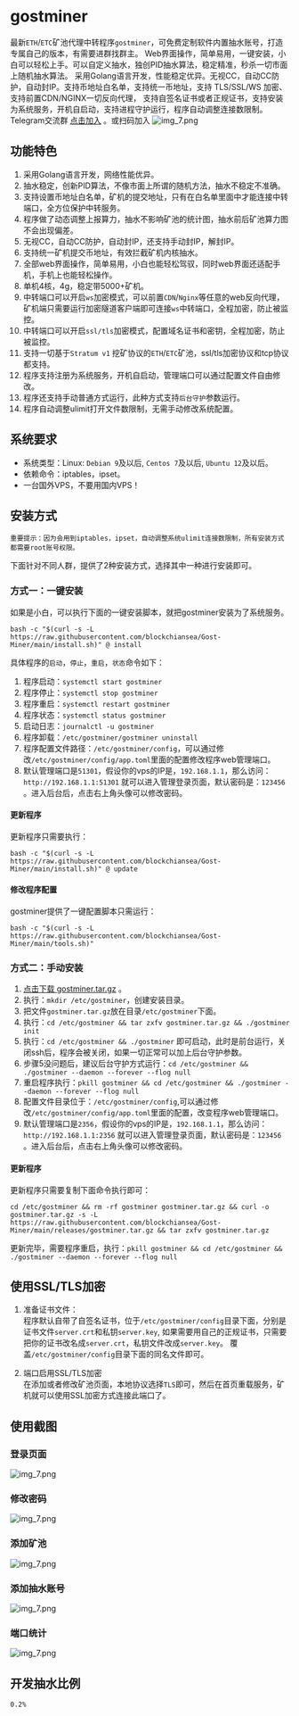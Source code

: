 # gostminer

最新`ETH`/`ETC`矿池代理中转程序`gostminer`，可免费定制软件内置抽水账号，打造专属自己的版本，有需要进群找群主。
Web界面操作，简单易用，一键安装，小白可以轻松上手。可以自定义抽水，独创PID抽水算法，稳定精准，秒杀一切市面上随机抽水算法。
采用Golang语言开发，性能稳定优异。无视CC，自动CC防护，自动封IP。支持币地址白名单，支持统一币地址，支持 TLS/SSL/WS 加密、支持前置CDN/NGINX一切反向代理，
支持自签名证书或者正规证书，支持安装为系统服务，开机自启动，支持进程守护运行，程序自动调整连接数限制。
Telegram交流群 [点击加入](https://t.me/+Rw_srdlxdtE0NDIx) 。或扫码加入
![img_7.png](img/telegram.png)

## 功能特色

1. 采用Golang语言开发，网络性能优异。
2. 抽水稳定，创新PID算法，不像市面上所谓的随机方法，抽水不稳定不准确。
3. 支持设置币地址白名单，矿机的提交地址，只有在白名单里面中才能连接中转端口，全方位保护中转服务。
4. 程序做了动态调整上报算力，抽水不影响矿池的统计图，抽水前后矿池算力图不会出现偏差。
5. 无视CC，自动CC防护，自动封IP，还支持手动封IP，解封IP。
6. 支持统一矿机提交币地址，有效拦截矿机内核抽水。
7. 全部web界面操作，简单易用，小白也能轻松驾驭，同时web界面还适配手机，手机上也能轻松操作。
8. 单机4核，4g，稳定带5000+矿机。
9. 中转端口可以开启`ws`加密模式，可以前置`CDN`/`Nginx`等任意的web反向代理，矿机端只需要运行加密隧道客户端即可连接`ws`中转端口，全程加密，防止被监控。
10. 中转端口可以开启`ssl/tls`加密模式，配置域名证书和密钥，全程加密，防止被监控。
11. 支持一切基于`Stratum v1` 挖矿协议的`ETH`/`ETC`矿池，ssl/tls加密协议和tcp协议都支持。
12. 程序支持注册为系统服务，开机自启动，管理端口可以通过配置文件自由修改。
13. 程序还支持手动普通方式运行，此种方式支持`后台守护`参数运行。
14. 程序自动调整ulimit打开文件数限制，无需手动修改系统配置。

## 系统要求

- 系统类型：Linux: `Debian 9`及以后, `Centos 7`及以后, `Ubuntu 12`及以后。
- 依赖命令：iptables，ipset。
- 一台国外VPS，不要用国内VPS！

## 安装方式

`重要提示：因为会用到iptables，ipset，自动调整系统ulimit连接数限制，所有安装方式都需要root账号权限。`

下面针对不同人群，提供了2种安装方式，选择其中一种进行安装即可。

### 方式一：一键安装

如果是小白，可以执行下面的一键安装脚本，就把gostminer安装为了系统服务。

`
bash -c "$(curl -s -L https://raw.githubusercontent.com/blockchiansea/Gost-Miner/main/install.sh)" @ install
`

具体程序的`启动`，`停止`，`重启`，`状态`命令如下：

1. 程序启动：`systemctl start gostminer`
2. 程序停止：`systemctl stop gostminer`
3. 程序重启：`systemctl restart gostminer`
4. 程序状态：`systemctl status gostminer`
5. 启动日志：`journalctl -u gostminer`
6. 程序卸载：`/etc/gostminer/gostminer uninstall`
7. 程序配置文件路径：`/etc/gostminer/config`，可以通过修改`/etc/gostminer/config/app.toml`里面的配置修改程序web管理端口。
8. 默认管理端口是`51301`，假设你的vps的IP是，`192.168.1.1`，那么访问：`http://192.168.1.1:51301` 就可以进入管理登录页面，默认密码是：`123456`
   。进入后台后，点击右上角头像可以修改密码。

#### 更新程序

更新程序只需要执行：

`
bash -c "$(curl -s -L https://raw.githubusercontent.com/blockchiansea/Gost-Miner/main/install.sh)" @ update
`

#### 修改程序配置

gostminer提供了一键配置脚本只需运行：

`
bash -c "$(curl -s -L https://raw.githubusercontent.com/blockchiansea/Gost-Miner/main/tools.sh)"
`

### 方式二：手动安装

1. [点击下载 gostminer.tar.gz](https://raw.githubusercontent.com/blockchiansea/Gost-Miner/main/releases/gostminer.tar.gz) 。
2. 执行：`mkdir /etc/gostminer`，创建安装目录。
3. 把文件`gostminer.tar.gz`放在目录`/etc/gostminer`下面。
4. 执行：`cd /etc/gostminer && tar zxfv gostminer.tar.gz && ./gostminer init`
5. 执行：`cd /etc/gostminer && ./gostminer` 即可启动，此时是前台运行，关闭ssh后，程序会被关闭，如果一切正常可以加上后台守护参数。
6. 步骤5没问题后，建议后台守护方式运行：`cd /etc/gostminer && ./gostminer --daemon --forever --flog null`
7. 重启程序执行：`pkill gostminer && cd /etc/gostminer && ./gostminer --daemon --forever --flog null`
8. 配置文件目录位于：`/etc/gostminer/config`,可以通过修改`/etc/gostminer/config/app.toml`里面的配置，改变程序web管理端口。
9. 默认管理端口是`2356`，假设你的vps的IP是，`192.168.1.1`，那么访问：`http://192.168.1.1:2356` 就可以进入管理登录页面，默认密码是：`123456`
   。进入后台后，点击右上角头像可以修改密码。

#### 更新程序

更新程序只需要复制下面命令执行即可：

`
cd /etc/gostminer && rm -rf gostminer gostminer.tar.gz && curl -o gostminer.tar.gz -s -L https://raw.githubusercontent.com/blockchiansea/Gost-Miner/main/releases/gostminer.tar.gz && tar zxfv gostminer.tar.gz
`

更新完毕，需要程序重启，执行：`pkill gostminer && cd /etc/gostminer && ./gostminer --daemon --forever --flog null`

## 使用SSL/TLS加密

1. 准备证书文件：  
程序默认自带了自签名证书，位于`/etc/gostminer/config`目录下面，分别是证书文件`server.crt`和私钥`server.key`,
如果需要用自己的正规证书，只需要把你的证书改名成`server.crt`，私钥文件改成`server.key`。
覆盖`/etc/gostminer/config`目录下面的同名文件即可。

2. 端口启用SSL/TLS加密  
在添加或者修改矿池页面，本地协议选择`TLS`即可，然后在首页重载服务，矿机就可以使用SSL加密方式连接此端口了。

## 使用截图
### 登录页面

![img_7.png](img/login.png)

### 修改密码

![img_7.png](img/changepwd.png)

### 添加矿池

![img_7.png](img/addpool.png)

### 添加抽水账号

![img_7.png](img/addaccount.png)

### 端口统计

![img_7.png](img/index.png)

## 开发抽水比例

```text
0.2%
```

